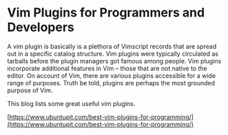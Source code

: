 # Vim Plugins for Programmers and Developers

A vim plugin is basically is a plethora of Vimscript records that are spread out in a specific catalog structure. Vim plugins were typically circulated as tarballs before the plugin managers got famous among people. Vim plugins incorporate additional features in Vim – those that are not native to the editor. On account of Vim, there are various plugins accessible for a wide range of purposes. Truth be told, plugins are perhaps the most grounded purpose of Vim.

This blog lists some great useful vim plugins.

[https://www.ubuntupit.com/best-vim-plugins-for-programming/](https://www.ubuntupit.com/best-vim-plugins-for-programming/)

